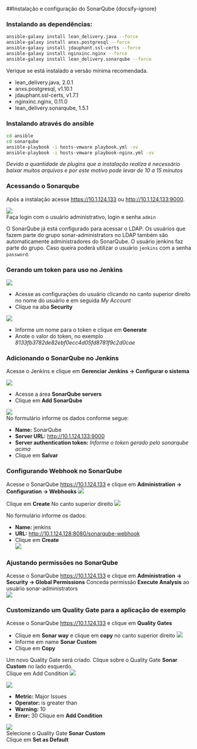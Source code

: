 ##Instalação e configuração do SonarQube {docsify-ignore}

### Instalando as dependências:

```bash
ansible-galaxy install lean_delivery.java --force
ansible-galaxy install anxs.postgresql --force
ansible-galaxy install jdauphant.ssl-certs --force
ansible-galaxy install nginxinc.nginx --force
ansible-galaxy install lean_delivery.sonarqube --force
```

Verique se está instalado a versão mínima recomendada.
- lean_delivery.java, 2.0.1
- anxs.postgresql, v1.10.1
- jdauphant.ssl-certs, v1.7.1
- nginxinc.nginx, 0.11.0
- lean_delivery.sonarqube, 1.5.1

### Instalando através do ansible
```bash
cd ansible
cd sonarqube
ansible-playbook -i hosts-vmware playbook.yml -vv
ansible-playbook -i hosts-vmware playbook-nginx.yml -vv
```

*Devido a quantidade de plugins que a instalação realiza é necessário baixar muitos arquivos e por este motivo pode levar de 10 a 15 minutos*

### Acessando o Sonarqube
Após a instalação acesse https://10.1.124.133 ou http://10.1.124.133:9000.

![](/images/fig70-sonarqube.png)</br>
Faça login com o usuário administrativo, login e senha `admin`

O SonarQube já está configurado para acessar o LDAP. Os usuários que fazem parte do grupo sonar-administrators no LDAP também são automaticamente administradores do SonarQube. O usuário jenkins faz parte do grupo. Caso queira poderá utilizar o usuário `jenkins` com a senha `password`.

### Gerando um token para uso no Jenkins
![](/images/fig71-sonarqube.png)</br>
- Acesse as configurações do usuário clicando no canto superior direito no nome do usuário e em seguida _My Account_
- Clique na aba **Security**

![](/images/fig72-sonarqube.png)</br>
- Informe um nome para o token e clique em **Generate**
- Anote o valor do token, no exemplo _8133fb3782de82ebf0ecc4d05fd8781f9c2d0cae_

### Adicionando o SonarQube no Jenkins
Acesse o Jenkins e clique em **Gerenciar Jenkins &rarr; Configurar o sistema**

![](/images/fig73-sonarqube.png)</br>
- Acesse a área **SonarQube servers**
- Clique em **Add SonarQube**

![](/images/fig74-sonarqube.png)</br>
No formulário informe os dados conforme segue:
- **Name:** SonarQube
- **Server URL:** http://10.1.124.133:9000
- **Server authentication token:** *Informe o token gerado pelo sonarqube acima*
- Clique em **Salvar**

### Configurando Webhook no SonarQube
Acesse o SonarQube https://10.1.124.133 e clique em **Administration &rarr; Configuration &rarr; Webhooks**
![](/images/fig87.png)</br>

Clique em **Create** No canto superior direito
![](/images/fig88.png)</br>

No formulário informe os dados:
- **Name:** jenkins
- **URL:** http://10.1.124.128:8080/sonarqube-webhook
- Clique em **Create**</br>
![](/images/fig89.png)</br>

### Ajustando permissões no SonarQube
Acesse o SonarQube https://10.1.124.133 e clique em **Administration &rarr; Security &rarr; Global Permissions**
Conceda permissão **Execute Analysis** ao usuário sonar-administrators</br>
![](/images/fig90.png)</br>

### Customizando um Quality Gate para a aplicação de exemplo
Acesse o SonarQube https://10.1.124.133 e clique em **Quality Gates**
- Clique em **Sonar way** e clique em **copy** no canto superior direito
![](/images/fig94.png)</br>
- Informe em name **Sonar Custom**
- Clique em **Copy**

Um novo Quality Gate será criado. Clique sobre o Quality Gate **Sonar Custom** no lado esquerdo.</br>
Clique em Add Condition
![](/images/fig95.png)</br>

![](/images/fig96.png)</br>
- **Metric:** Major Issues
- **Operator:** is greater than
- **Warning:** 10
- **Error:** 30
Clique em **Add Condition**

![](/images/fig97.png)</br>
Selecione o Quality Gate **Sonar Custom**</br>
Clique em **Set as Default**
